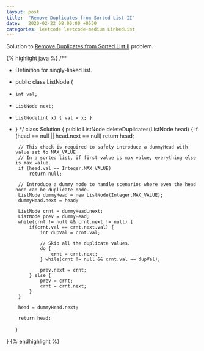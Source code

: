 ```yaml
---
layout: post
title:  "Remove Duplicates from Sorted List II"
date:   2020-02-22 08:00:00 +0530
categories: leetcode leetcode-medium LinkedList
---
```


Solution to [Remove Duplicates from Sorted List II][leetcode] problem.

{% highlight java %}
/**
 * Definition for singly-linked list.
 * public class ListNode {
 *     int val;
 *     ListNode next;
 *     ListNode(int x) { val = x; }
 * }
 */
class Solution {
    public ListNode deleteDuplicates(ListNode head) {
        if (head == null || head.next == null)
            return head;

        // This check is required to safely introduce a dummyHead with value set to MAX_VALUE
        // In a sorted list, if first value is max value, everything else is max value.
        if (head.val == Integer.MAX_VALUE)
            return null;

        // Introduce a dummy node to handle scenarios where even the head node can be duplicate node.
        ListNode dummyHead = new ListNode(Integer.MAX_VALUE);
        dummyHead.next = head;

        ListNode crnt = dummyHead.next;
        ListNode prev = dummyHead;
        while(crnt != null && crnt.next != null) {
            if(crnt.val == crnt.next.val) {
                int dupVal = crnt.val;

                // Skip all the duplicate values.
                do {
                    crnt = crnt.next;
                } while(crnt != null && crnt.val == dupVal);

                prev.next = crnt;
            } else {
                prev = crnt;
                crnt = crnt.next;
            }
        }

        head = dummyHead.next;

        return head;
    }
    

}
{% endhighlight %}

[leetcode]: https://leetcode.com/problems/remove-duplicates-from-sorted-list-ii/
